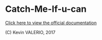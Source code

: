 # Catch-Me-If-u-can

[Click here to view the official documentation](Documentation.pdf)

(C) Kevin VALERIO, 2017
